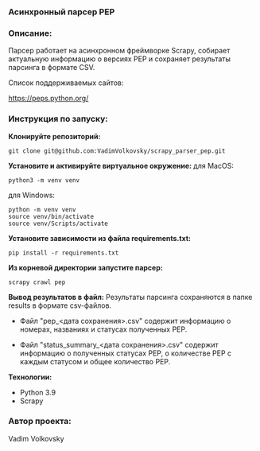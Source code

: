 ### Асинхронный парсер PEP

### Описание:
Парсер работает на асинхронном фреймворке Scrapy, собирает актуальную информацию о версиях PEP и сохраняет результаты парсинга в формате CSV.

Список поддерживаемых сайтов:

https://peps.python.org/

### Инструкция по запуску:
**Клонируйте репозиторий:**
```
git clone git@github.com:VadimVolkovsky/scrapy_parser_pep.git
```

**Установите и активируйте виртуальное окружение:**
для MacOS:
```
python3 -m venv venv
```

для Windows:
```
python -m venv venv
source venv/bin/activate
source venv/Scripts/activate
```
**Установите зависимости из файла requirements.txt:**
```
pip install -r requirements.txt
```

**Из корневой директории запустите парсер:**
```
scrapy crawl pep
```

**Вывод результатов в файл:**
Результаты парсинга сохраняются в папке results в формате csv-файлов.

- Файл "pep_<дата сохранения>.csv" содержит информацию о номерах, названиях и статусах полученных PEP.

- Файл "status_summary_<дата сохранения>.csv" содержит информацию о полученных статусах PEP, о количестве PEP с каждым статусом и общее количество PEP.

**Технологии:**
- Python 3.9
- Scrapy

### Автор проекта:

Vadim Volkovsky

